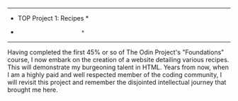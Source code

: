 * * * * * * * * * * * * * *
* TOP Project 1: Recipes  *
*                         *
* * * * * * * * * * * * * *

Having completed the first 45% or so of The Odin Project's
"Foundations" course, I now embark on the creation of a website
detailing various recipes. This will demonstrate my burgeoning
talent in HTML. Years from now, when I am a highly paid and well
respected member of the coding community, I will revisit this
project and remember the disjointed intellectual journey that
brought me here.
